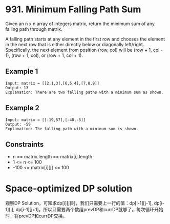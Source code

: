 # 931. Minimum Falling Path Sum
Given an n x n array of integers matrix, return the minimum sum of any falling path through matrix.

A falling path starts at any element in the first row and chooses the element in the next row that is either directly below or diagonally left/right. Specifically, the next element from position (row, col) will be (row + 1, col - 1), (row + 1, col), or (row + 1, col + 1).

## Example 1

```
Input: matrix = [[2,1,3],[6,5,4],[7,8,9]]
Output: 13
Explanation: There are two falling paths with a minimum sum as shown.
```

## Example 2

```
Input: matrix = [[-19,57],[-40,-5]]
Output: -59
Explanation: The falling path with a minimum sum is shown.
```

## Constraints

- n == matrix.length == matrix[i].length
- 1 <= n <= 100
- -100 <= matrix[i][j] <= 100

# Space-optimized DP solution
观察DP Solution，可知求dp[i][j]时，我们只需要上一行的值：dp[i-1][j-1], dp[i-1][j], dp[i-1][j+1]。所以只需要两个数组prevDP和currDP就够了。每次循环开始时，将prevDP和currDP交换。
